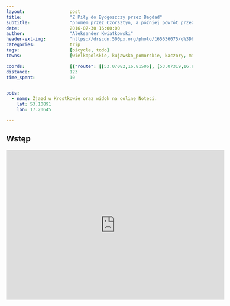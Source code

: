 ```yaml
---
layout:                 post
title:                  "Z Piły do Bydgoszczy przez Bagdad"
subtitle:               "promem przez Czorsztyn, a później powrót przez Pieniński Park Narodowy"
date:                   2016-07-30 16:00:00
author:                 "Aleksander Kwiatkowski"
header-ext-img:         "https://drscdn.500px.org/photo/165636075/q%3D80_m%3D2000/5a4eaea7ae1fa34fb7cb37b4ef56b948"
categories:             trip
tags:                   [bicycle, todo]
towns:                  [wielkopolskie, kujawsko_pomorskie, kaczory, miasteczko_krajenskie, bialosliwie, wyrzysk, lobzenica, mrocza, sicienko, bydgoszcz]

coords:                 [{"route": [[53.07082,16.81506], [53.07319,16.81300], [53.07020,16.82433], [53.07907,16.85660], [53.08510,16.89789], [53.09232,16.92587], [53.09206,16.93359], [53.08402,16.95393], [53.08665,16.98990], [53.09536,17.00964], [53.09794,17.00372], [53.10124,17.00724], [53.11092,17.00852], [53.10866,17.01788], [53.10299,17.02449], [53.10253,17.02852], [53.11396,17.05479], [53.11860,17.05685], [53.11731,17.06105], [53.11963,17.06586], [53.11577,17.10062], [53.10763,17.12225], [53.10989,17.13349], [53.11010,17.19426], [53.11216,17.20018], [53.11010,17.20087], [53.10861,17.21117], [53.11329,17.25417], [53.12045,17.28498], [53.12092,17.28824], [53.11870,17.28919], [53.11968,17.29691], [53.12313,17.30721], [53.12849,17.30773], [53.13853,17.32910], [53.16205,17.32138], [53.17929,17.30472], [53.18356,17.30284], [53.21898,17.32069], [53.22998,17.31511], [53.23553,17.38583], [53.23445,17.42188], [53.24164,17.47784], [53.23907,17.48814], [53.24750,17.54874], [53.24678,17.58925], [53.24298,17.60453], [53.24411,17.60779], [53.25083,17.60917], [53.25099,17.62753], [53.26270,17.64753], [53.25849,17.67946], [53.25915,17.69508], [53.25438,17.70761], [53.25458,17.72916], [53.25694,17.73508], [53.25474,17.75087], [53.23214,17.79061], [53.22453,17.81207], [53.20983,17.83584], [53.20855,17.84477], [53.18603,17.86271], [53.17502,17.87670], [53.16056,17.90554], [53.15614,17.91635], [53.14842,17.91713], [53.14435,17.91489], [53.14111,17.92691], [53.13364,17.95498], [53.13493,17.96639], [53.13045,17.97669], [53.13498,17.99214]], "type": "bicycle"}]
distance:               123
time_spent:             10


pois:
  - name: Zjazd w Krostkowie oraz widok na dolinę Noteci.
    lat: 53.10891
    lon: 17.20645

---
```



Wstęp
-----

<iframe height='405' width='590' frameborder='0' allowtransparency='true' scrolling='no' src='https://www.strava.com/activities/658669451/embed/87136fe2c01d9be4a92136acd7c664e6f436711f'></iframe>
